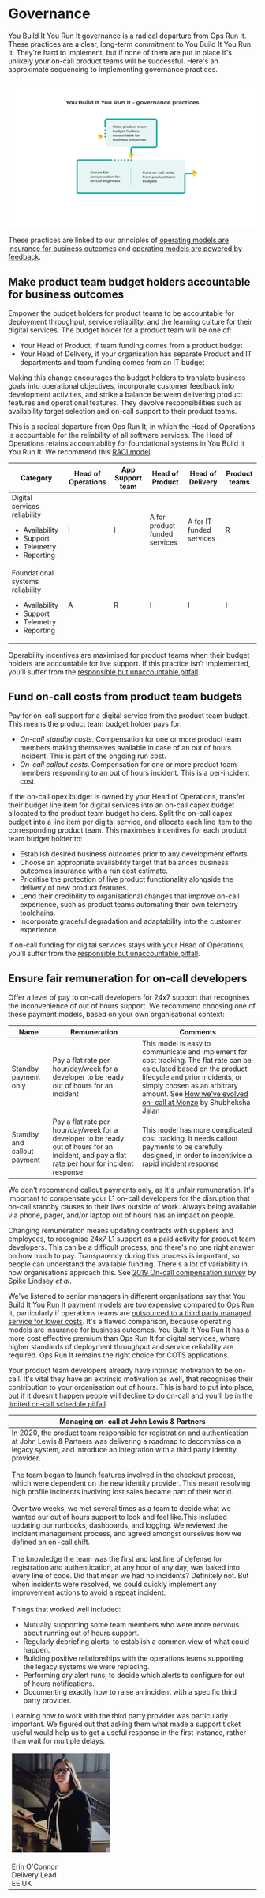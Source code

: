 # Governance

You Build It You Run It governance is a radical departure from Ops Run It. These practices are a clear, long-term commitment to You Build It You Run It. They're hard to implement, but if none of them are put in place it's unlikely your on-call product teams will be successful. Here's an approximate sequencing to implementing governance practices.

![](../.gitbook/assets/practices/governance-practices.png)

These practices are linked to our principles of [operating models are insurance for business outcomes](https://you-build-it-you-run-it.playbook.ee/principles#operating-models-are-insurance-for-business-outcomes) and [operating models are powered by feedback](https://you-build-it-you-run-it.playbook.ee/principles#operating-models-are-powered-by-feedback). 

## Make product team budget holders accountable for business outcomes

Empower the budget holders for product teams to be accountable for deployment throughput, service reliability, and the learning culture for their digital services. The budget holder for a product team will be one of:

* Your Head of Product, if team funding comes from a product budget
* Your Head of Delivery, if your organisation has separate Product and IT departments and team funding comes from an IT budget

Making this change encourages the budget holders to translate business goals into operational objectives, incorporate customer feedback into development activities, and strike a balance between delivering product features and operational features. They devolve responsibilities such as availability target selection and on-call support to their product teams. 

This is a radical departure from Ops Run It, in which the Head of Operations is accountable for the reliability of all software services. The Head of Operations retains accountability for foundational systems in You Build It You Run It. We recommend this [RACI model](https://racichart.org/the-raci-model/):

|Category|Head of Operations|App Support team|Head of Product|Head of Delivery|Product teams|
|---|---|---|---|---|---|
|Digital services reliability<ul><li>Availability</li><li>Support</li><li>Telemetry</li><li>Reporting</li></ul>|I|I|A for product funded services|A for IT funded services|R|
|Foundational systems reliability<ul><li>Availability</li><li>Support</li><li>Telemetry</li><li>Reporting</li></ul>|A|R|I|I|I|

Operability incentives are maximised for product teams when their budget holders are accountable for live support. If this practice isn’t implemented, you’ll suffer from the [responsible but unaccountable pitfall](https://you-build-it-you-run-it.playbook.ee/pitfalls#responsible-but-unaccountable).

## Fund on-call costs from product team budgets

Pay for on-call support for a digital service from the product team budget. This means the product team budget holder pays for:

* *On-call standby costs*. Compensation for one or more product team members making themselves available in case of an out of hours incident. This is part of the ongoing run cost.
* *On-call callout costs*. Compensation for one or more product team members responding to an out of hours incident. This is a per-incident cost.

If the on-call opex budget is owned by your Head of Operations, transfer their budget line item for digital services into an on-call capex budget allocated to the product team budget holders. Split the on-call capex budget into a line item per digital service, and allocate each line item to the corresponding product team. This maximises incentives for each product team budget holder to:

* Establish desired business outcomes prior to any development efforts.
* Choose an appropriate availability target that balances business outcomes insurance with a run cost estimate.
* Prioritise the protection of live product functionality alongside the delivery of new product features.
* Lend their credibility to organisational changes that improve on-call experience, such as product teams automating their own telemetry toolchains. 
* Incorporate graceful degradation and adaptability into the customer experience.

If on-call funding for digital services stays with your Head of Operations, you’ll suffer from the [responsible but unaccountable pitfall](https://you-build-it-you-run-it.playbook.ee/pitfalls#responsible-but-unaccountable).

## Ensure fair remuneration for on-call developers

Offer a level of pay to on-call developers for 24x7 support that recognises the inconvenience of out of hours support. We recommend choosing one of these payment models, based on your own organisational context:

|Name|Remuneration|Comments|
|---|---|---|
|Standby payment only|Pay a flat rate per hour/day/week for a developer to be ready out of hours for an incident|This model is easy to communicate and implement for cost tracking. The flat rate can be calculated based on the product lifecycle and prior incidents, or simply chosen as an arbitrary amount. See [How we've evolved on-call at Monzo](https://monzo.com/blog/how-weve-evolved-on-call-at-monzo) by Shubheksha Jalan|
|Standby and callout payment|Pay a flat rate per hour/day/week for a developer to be ready out of hours for an incident, and pay a flat rate per hour for incident response|This model has more complicated cost tracking. It needs callout payments to be carefully designed, in order to incentivise a rapid incident response|

We don't recommend callout payments only, as it's unfair remuneration. It's important to compensate your L1 on-call developers for the disruption that on-call standby causes to their lives outside of work. Always being available via phone, pager, and/or laptop out of hours has an impact on people.

Changing remuneration means updating contracts with suppliers and employees, to recognise 24x7 L1 support as a paid activity for product team developers. This can be a difficult process, and there's no one right answer on how much to pay. Transparency during this process is important, so people can understand the available funding. There's a lot of variability in how organisations approach this. See [2019 On-call compensation survey](https://oncall.netlify.app/) by Spike Lindsey *et al*. 

We've listened to senior managers in different organisations say that You Build It You Run It payment models are too expensive compared to Ops Run It, particularly if operations teams are [outsourced to a third party managed service for lower costs](https://you-build-it-you-run-it.playbook.ee/what-is-ops-run-it/benefits#service-reliability). It's a flawed comparison, because operating models are insurance for business outcomes. You Build It You Run It has a more cost effective premium than Ops Run It for digital services, where higher standards of deployment throughput and service reliability are required. Ops Run It remains the right choice for COTS applications. 

Your product team developers already have intrinsic motivation to be on-call. It's vital they have an extrinsic motivation as well, that recognises their contribution to your organisation out of hours. This is hard to put into place, but if it doesn't happen people will decline to do on-call and you'll be in the [limited on-call schedule pitfall](https://you-build-it-you-run-it.playbook.ee/pitfalls).

|Managing on-call at John Lewis & Partners|
|---|
|In 2020, the product team responsible for registration and authentication at John Lewis & Partners was delivering a roadmap to decommission a legacy system, and introduce an integration with a third party identity provider.<br><br>The team began to launch features involved in the checkout process, which were dependent on the new identity provider. This meant resolving high profile incidents involving lost sales became part of their world.<br><br>Over two weeks, we met several times as a team to decide what we wanted our out of hours support to look and feel like.This included updating our runbooks, dashboards, and logging. We reviewed the incident management process, and agreed amongst ourselves how we defined an on-call shift.<br><br>The knowledge the team was the first and last line of defense for registration and authentication, at any hour of any day, was baked into every line of code. Did that mean we had no incidents? Definitely not. But when incidents were resolved, we could quickly implement any improvement actions to avoid a repeat incident.<br><br>Things that worked well included:<ul><li>Mutually supporting some team members who were more nervous about running out of hours support.</li><li>Regularly debriefing alerts, to establish a common view of what could happen.</li><li>Building positive relationships with the operations teams supporting the legacy systems we were replacing.</li><li>Performing dry alert runs, to decide which alerts to configure for out of hours notifications.</li><li>Documenting exactly how to raise an incident with a specific third party provider.</li></ul>Learning how to work with the third party provider was particularly important. We figured out that asking them what made a support ticket useful would help us to get a useful response in the first instance, rather than wait for multiple delays.<br><br>![Erin O'Connor](../.gitbook/assets/practices/erin-oconnor.jpg)<br><br>[Erin O'Connor](https://www.linkedin.com/in/deliveredge/)<br>Delivery Lead<br>EE UK|